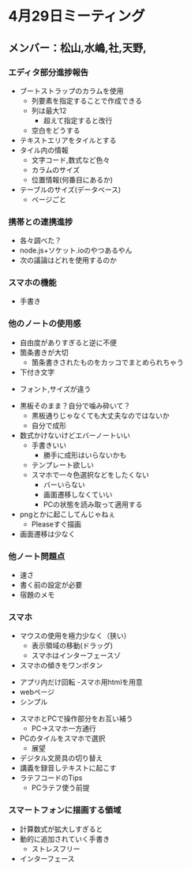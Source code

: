 # 4月29日ミーティング
## メンバー：松山,水嶋,社,天野,
### エディタ部分進捗報告
- ブートストラップのカラムを使用
  * 列要素を指定することで作成できる
  * 列は最大12
    + 超えて指定すると改行
  * 空白をどうする
- テキストエリアをタイルとする
- タイル内の情報
  * 文字コード,数式など色々
  * カラムのサイズ
  * 位置情報(何番目にあるか)
- テーブルのサイズ(データベース)
  * ページごと
### 携帯との連携進捗
- 各々調べた？
- node.js+ソケット.ioのやつあるやん
- 次の議論はどれを使用するのか

### スマホの機能
- 手書き

### 他のノートの使用感
- 自由度がありすぎると逆に不便
- 箇条書きが大切
  * 箇条書きされたものをカッコでまとめられちゃう
-  下付き文字
  * フォント,サイズが違う
- 黒板そのまま？自分で噛み砕いて？
  * 黒板通りじゃなくても大丈夫なのではないか
  * 自分で成形
- 数式かけないけどエバーノートいい
  * 手書きいい
    + 勝手に成形はいらないかも
  * テンプレート欲しい
  * スマホで一々色選択などをしたくない
    + バーいらない
    + 画面遷移しなくていい
    + PCの状態を読み取って適用する
- pngとかに起こしてんじゃねぇ
  * Pleaseすぐ描画
- 画面遷移は少なく

### 他ノート問題点
- 速さ
- 書く前の設定が必要
- 宿題のメモ

### スマホ
- マウスの使用を極力少なく（狭い）
  * 表示領域の移動(ドラッグ)
  * スマホはインターフェースゾ
-  スマホの傾きをワンボタン
  * アプリ内だけ回転
-スマホ用htmlを用意
  * webページ
  * シンプル
- スマホとPCで操作部分をお互い補う
  * PC→スマホ一方通行
- PCのタイルをスマホで選択
  * 展望
- デジタル文房具の切り替え
- 講義を録音しテキストに起こす
- ラテフコードのTips
  * PCラテフ使う前提

### スマートフォンに描画する領域
- 計算数式が拡大しすぎると
- 動的に追加されていく手書き
  * ストレスフリー
- インターフェース
